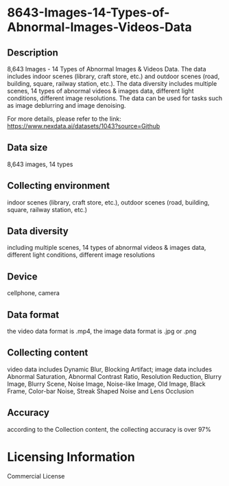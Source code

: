 # 8643-Images-14-Types-of-Abnormal-Images-Videos-Data


## Description
8,643 Images - 14 Types of Abnormal Images & Videos Data. The data includes indoor scenes (library, craft store, etc.) and outdoor scenes (road, building, square, railway station, etc.). The data diversity includes multiple scenes, 14 types of abnormal videos & images data, different light conditions, different image resolutions. The data can be used for tasks such as image deblurring and image denoising.

For more details, please refer to the link: https://www.nexdata.ai/datasets/1043?source=Github


## Data size
8,643 images, 14 types

## Collecting environment
indoor scenes (library, craft store, etc.), outdoor scenes (road, building, square, railway station, etc.)

## Data diversity
including multiple scenes, 14 types of abnormal videos & images data, different light conditions, different image resolutions

## Device
cellphone, camera

## Data format
the video data format is .mp4, the image data format is .jpg or .png

## Collecting content
video data includes Dynamic Blur, Blocking Artifact; image data includes Abnormal Saturation, Abnormal Contrast Ratio, Resolution Reduction, Blurry Image, Blurry Scene, Noise Image, Noise-like Image, Old Image, Black Frame, Color-bar Noise, Streak Shaped Noise and Lens Occlusion

## Accuracy
according to the Collection content, the collecting accuracy is over 97%

# Licensing Information
Commercial License
